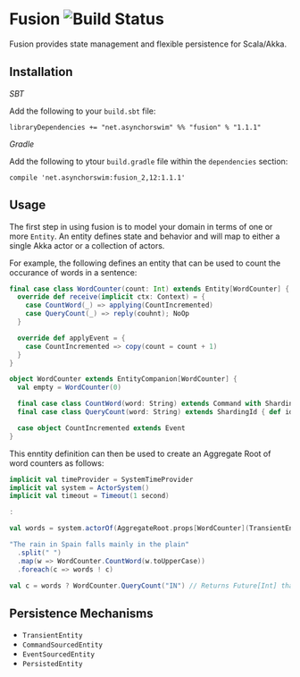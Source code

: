 Fusion     ![Build Status](https://travis-ci.org/asynchorswim/fusion.svg?branch=master)
=======
Fusion provides state management and flexible persistence for Scala/Akka.

Installation
------------

_SBT_

Add the following to your `build.sbt` file:

`libraryDependencies += "net.asynchorswim" %% "fusion" % "1.1.1"`

_Gradle_

Add the following to ytour `build.gradle` file within the `dependencies` section:

`compile 'net.asynchorswim:fusion_2,12:1.1.1'`

Usage
-----
The first step in using fusion is to model your domain in terms of one or more
`Entity`. An entity defines state and behavior and will map to either a single
Akka actor or a collection of actors.

For example, the following defines an entity that can be used to count the
occurance of words in a sentence:

```scala
final case class WordCounter(count: Int) extends Entity[WordCounter] {
  override def receive(implicit ctx: Context) = {
    case CountWord(_) => applying(CountIncremented)
    case QueryCount(_) => reply(couhnt); NoOp
  }

  override def applyEvent = {
    case CountIncremented => copy(count = count + 1)
  }
}

object WordCounter extends EntityCompanion[WordCounter] {
  val empty = WordCounter(0)

  final case class CountWord(word: String) extends Command with ShardingId { def id = word }
  final case class QueryCount(word: String) extends ShardingId { def id = word }

  case object CountIncremented extends Event
}
```

This enntity definition can then be used to create an Aggregate Root of word counters as follows:

```scala
implicit val timeProvider = SystemTimeProvider
implicit val system = ActorSystem()
implicit val timeout = Timeout(1 second)

:

val words = system.actorOf(AggregateRoot.props[WordCounter](TransientEntity))

"The rain in Spain falls mainly in the plain"
  .split(" ")
  .map(w => WordCounter.CountWord(w.toUpperCase))
  .foreach(c => words ! c)

val c = words ? WordCounter.QueryCount("IN") // Returns Future[Int] that completes with "2"
```

Persistence Mechanisms
----------------------

* `TransientEntity`
* `CommandSourcedEntity`
* `EventSourcedEntity`
* `PersistedEntity`
